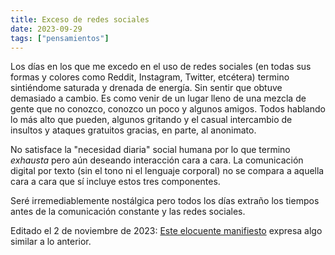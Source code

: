 ```yaml
---
title: Exceso de redes sociales
date: 2023-09-29
tags: ["pensamientos"]
---
```


Los días en los que me excedo en el uso de redes sociales (en todas sus formas y colores como Reddit, Instagram, Twitter, etcétera) termino sintiéndome saturada y drenada de energía. Sin sentir que obtuve demasiado a cambio. Es como venir de un lugar lleno de una mezcla de gente que no conozco, conozco un poco y algunos amigos. Todos hablando lo más alto que pueden, algunos gritando y el casual intercambio de insultos y ataques gratuitos gracias, en parte, al anonimato.

No satisface la "necesidad diaria" social humana por lo que termino _exhausta_ pero aún deseando interacción cara a cara. La comunicación digital por texto (sin el tono ni el lenguaje corporal) no se compara a aquella cara a cara que sí incluye estos tres componentes.

Seré irremediablemente nostálgica pero todos los días extraño los tiempos antes de la comunicación constante y las redes sociales.

Editado el 2 de noviembre de 2023: [Este elocuente manifiesto](https://flamedfury.com/manifesto/#the-old-web) expresa algo similar a lo anterior.
